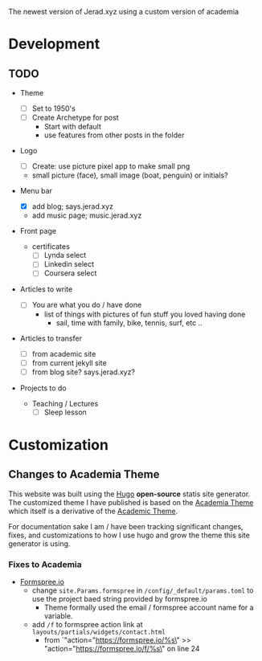 The newest version of Jerad.xyz using a custom version of academia

# Development  

## TODO  
- Theme
    - [ ] Set to 1950's
    - [ ] Create Archetype for post
        - Start with default
        - use features from other posts in the folder

- Logo
    - [ ] Create: use picture pixel app to make small png 
    - small picture (face), small image (boat, penguin) or initials?

- Menu bar
    - [x] add blog; says.jerad.xyz
    - add music page; music.jerad.xyz

- Front page
    - certificates
        - [ ] Lynda select
        - [ ] Linkedin select
        - [ ] Coursera select

- Articles to write
    - [ ] You are what you do / have done
        - list of things with pictures of fun stuff you loved having done
            - sail, time with family, bike, tennis, surf, etc ..

- Articles to transfer
    - [ ] from academic site
    - [ ] from current jekyll site
    - [ ] from blog site? says.jerad.xyz?

- Projects to do 
    - Teaching / Lectures
        - [ ] Sleep lesson

# Customization  

## Changes to Academia Theme

This website was built using the [Hugo](https://gohugo.io) **open-source** statis site generator. The customized theme I have published is based on the [Academia Theme](https://themes.gohugo.io/academia-hugo/) which itself is a derivative of the [Academic Theme](https://themes.gohugo.io/academic/).  

For documentation sake I am / have been tracking significant changes, fixes, and customizations to how I use hugo and grow the theme this site generator is using.  

### Fixes to Academia  

- [Formspree.io](https://formspree.io)
    - change `site.Params.formspree` in `/config/_default/params.toml` to use the project baed string provided by formspree.io
        - Theme formally used the email / formspree account name for a variable.
    - add `/f` to formspree action link at `layouts/partials/widgets/contact.html`
        - from `"action=\"https://formspree.io/%s\" >> "action=\"https://formspree.io/f/%s\" on line 24